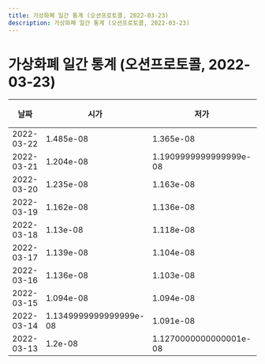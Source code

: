 ```yaml
---
title: 가상화폐 일간 통계 (오션프로토콜, 2022-03-23)
description: 가상화폐 일간 통계 (오션프로토콜, 2022-03-23)
---
```


가상화폐 일간 통계 (오션프로토콜, 2022-03-23)
===

|날짜|시가|저가|고가|종가|비고|
|--|--|--|--|--|--|
|2022-03-22|1.485e-08|1.365e-08|1.632e-08|1.41e-08|    |
|2022-03-21|1.204e-08|1.1909999999999999e-08|1.821e-08|1.4840000000000001e-08|    |
|2022-03-20|1.235e-08|1.163e-08|1.235e-08|1.204e-08|    |
|2022-03-19|1.162e-08|1.136e-08|1.297e-08|1.232e-08|    |
|2022-03-18|1.13e-08|1.118e-08|1.165e-08|1.138e-08|    |
|2022-03-17|1.139e-08|1.104e-08|1.2150000000000001e-08|1.136e-08|    |
|2022-03-16|1.136e-08|1.103e-08|1.227e-08|1.134e-08|    |
|2022-03-15|1.094e-08|1.094e-08|1.172e-08|1.134e-08|    |
|2022-03-14|1.1349999999999999e-08|1.091e-08|1.2099999999999999e-08|1.1229999999999999e-08|    |
|2022-03-13|1.2e-08|1.1270000000000001e-08|1.302e-08|1.144e-08|    |

